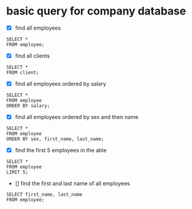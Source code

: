 # basic query for company database

- [x] find all employees

```
SELECT *
FROM employee;
```

- [x] find all clients

```
SELECT *
FROM client;
```

- [x] find all employees ordered by salary

```
SELECT *
FROM employee
ORDER BY salary;
```

- [x] find all employees ordered by sex and then name

```
SELECT *
FROM employee
ORDER BY sex, first_name, last_name;
```

- [x] find the first 5 employees in the able

```
SELECT *
FROM employee
LIMIT 5;
```

- [] find the first and last name of all employees

```
SELECT first_name, last_name
FROM employee;
```

